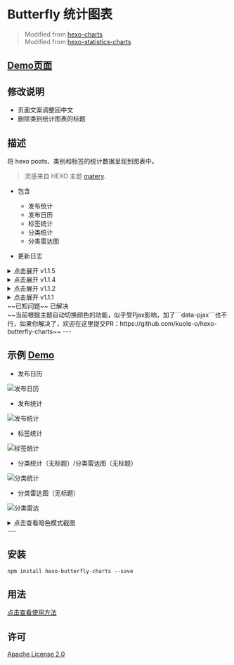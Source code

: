 <!-- This file is modified by guole.fun -->
# Butterfly 统计图表
> Modified from [hexo-charts](https://www.npmjs.com/package/hexo-charts)  
> Modified from [hexo-statistics-charts](https://www.npmjs.com/package/hexo-statistics-charts)  

## [Demo页面](https://guole.fun/charts/)

## 修改说明
* 页面文案调整回中文
* 删除类别统计图表的标题

## 描述
将 hexo poats、类别和标签的统计数据呈现到图表中。
> 灵感来自 HEXO 主题 [matery](https://github.com/blinkfox/hexo-theme-matery).

* 包含
  * 发布统计
  * 发布日历
  * 标签统计
  * 分类统计
  * 分类雷达图  

* 更新日志
<details>
<summary>点击展开 v1.1.5</summary>
  * 插件默认 `echarts_CDN` 修改为：`https://lib.baomitu.com/echarts/4.7.0/echarts.min.js` <br>
  * 新增配置项：`echarts_CDN` 解决原来使用的固定 CDN 资源失效问题。使用方法： <br>
```yml
# 统计图表，支持发布文章统计、发布日历、Top标签统计、分类统计、分类雷达。 <br>
# see https://www.npmjs.com/package/hexo-butterfly-charts  <br>
charts: <br>
  enable: true # 是否启用功能 <br>
  postsChart: <br>
    title: 文章发布统计 # 设置文章发布统计的标题，默认为空 <br>
    interval: 1 # 横坐标间隔 <br>
  tagsChart: <br>
    title: Top 10 标签统计 # 设置标签统计的标题，默认为空 <br>
    interval: 1 # 横坐标间隔 <br>
  postsCalendar_title: 文章发布日历 # 设置发布日历的标题，默认为空 <br>
  categoriesChart_title: # 设置分类统计的标题，默认为空 <br>
  categoriesRadar_title: # 设置分类雷达的标题，默认为空 <br>
+ echarts_CDN: # https://lib.baomitu.com/echarts/4.7.0/echarts.min.js <br>
```
</details>
<details>
<summary>点击展开 v1.1.4</summary>
  * 更新 moment 到 2.29.4 <br>
</details>
<details>
<summary>点击展开 v1.1.2</summary>
  * 调整分类统计图中，“# 文章分类”为 “✒️文章篇数” <br>
</details>
<details>
<summary>点击展开 v1.1.1</summary>
  * 增加标签的横纵坐标轴名称 <br>
  * 适配butterfly暗色模式，自动切换 <br>
  * 文章发布日历坐标也换成中文 <br>
  * 各图表标题支持配置 <br>
  * 标签/分类统计图支持配置横坐标显示的间隔数 <br>
  * 解决分类雷达图未设置画布高度的bug <br>
  Bug: <br>
    * 解决雷达图上，鼠标hover时，超出内容被画布吞掉的问题  
</details>
~~已知问题~~ 已解决<br>
~~当前根据主题自动切换颜色的功能，似乎受Pjax影响，加了```data-pjax```也不行，如果你解决了，欢迎在这里提交PR：https://github.com/kuole-o/hexo-butterfly-charts~~
---

## 示例 [Demo](https://guole.fun/charts/)

* 发布日历
  
![发布日历](https://guole.fun/posts/18158/发布日历3.jpg)

* 发布统计
  
![发布统计](https://guole.fun/posts/18158/发布统计3.jpg)

* 标签统计
  
![标签统计](https://guole.fun/posts/18158/标签3.jpg)

* 分类统计（无标题）/分类雷达图（无标题）
  
![分类统计](https://guole.fun/posts/18158/分类统计3.jpg)

* 分类雷达图（无标题）
  
![分类雷达](https://guole.fun/posts/18158/分类雷达3.jpg)

<details>
<summary>点击查看暗色模式截图</summary>

* 发布日历
  
![发布日历](https://guole.fun/posts/18158/发布日历4.jpg)

* 发布统计
  
![发布统计](https://guole.fun/posts/18158/发布统计4.jpg)

* 标签统计
  
![标签统计](https://guole.fun/posts/18158/标签4.jpg)

* 分类统计（无标题）/分类雷达图（无标题）
  
![分类统计](https://guole.fun/posts/18158/分类统计4.jpg)

* 分类雷达图（无标题）
  
![分类雷达](https://guole.fun/posts/18158/分类雷达4.jpg)

</details>
---

## 安装

```shell
npm install hexo-butterfly-charts --save
```

## 用法

[点击查看使用方法](https://guole.fun/posts/18158/)

## 许可
[Apache License 2.0](https://github.com/kuole-o/hexo-butterfly-charts/blob/main/LICENSE)

